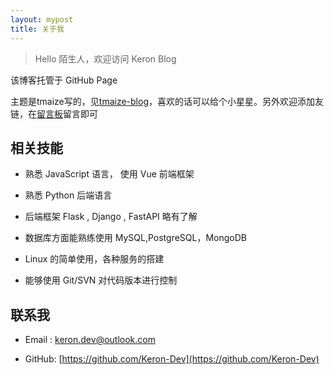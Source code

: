 ```yaml
---
layout: mypost
title: 关于我
---
```


> Hello 陌生人，欢迎访问 Keron Blog

该博客托管于 GitHub Page

主题是tmaize写的，见[tmaize-blog](https://github.com/TMaize/tmaize-blog)，喜欢的话可以给个小星星。另外欢迎添加友链，在[留言板](chat.html)留言即可

## 相关技能

- 熟悉 JavaScript 语言， 使用 Vue 前端框架

- 熟悉 Python 后端语言

- 后端框架 Flask , Django , FastAPI 略有了解

- 数据库方面能熟练使用 MySQL,PostgreSQL，MongoDB

- Linux 的简单使用，各种服务的搭建

- 能够使用 Git/SVN 对代码版本进行控制

## 联系我

- Email&nbsp;: [keron.dev@outlook.com](keron.dev@outlook.com)

- GitHub: [https://github.com/Keron-Dev](https://github.com/Keron-Dev)
